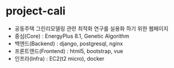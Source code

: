 # project-cali
* 공동주택 그린리모델링 관련 최적화 연구를 실용화 하기 위한 웹페이지
* 중심(Core) : EnergyPlus 8.1, Genetic Algorithm
* 백엔드(Backend) : django, postgresql, nginx
* 프론트엔드(Frontend) : html5, bootstrap, vue
* 인프라(Infra) : EC2(t2 micro), docker
